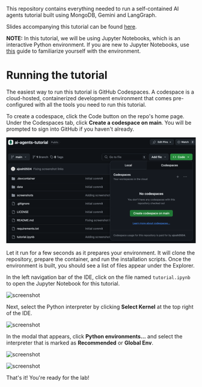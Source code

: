 This repository contains everything needed to run a self-contained AI agents tutorial built using MongoDB, Gemini and LangGraph.

Slides accompanying this tutorial can be found [here](https://docs.google.com/presentation/d/e/2PACX-1vSFNtJI9CixQb-AEfJ_VQj7LiPSVH3iYajDu-CnHqPfi-spMf9Ls3d2E4ZlHM9VqtKVhtLpGRNg00co/).

**NOTE:** In this tutorial, we will be using Jupyter Notebooks, which is an interactive Python environment. If you are new to Jupyter Notebooks, use [this](https://mongodb-developer.github.io/vector-search-lab/docs/dev-env/jupyter-notebooks) guide to familiarize yourself with the environment.

# Running the tutorial

The easiest way to run this tutorial is GitHub Codespaces. A codespace is a cloud-hosted, containerized development environment that comes pre-configured with all the tools you need to run this tutorial.

To create a codespace, click the Code button on the repo's home page. Under the Codespaces tab, click **Create a codespace on main**. You will be prompted to sign into GitHub if you haven't already.

![screenshot](screenshots/create-codespace.png)

Let it run for a few seconds as it prepares your environment. It will clone the repository, prepare the container, and run the installation scripts. Once the environment is built, you should see a list of files appear under the Explorer. 

In the left navigation bar of the IDE, click on the file named `tutorial.ipynb` to open the Jupyter Notebook for this tutorial.

![screenshot](screenshots/nav-notebook.png)

Next, select the Python interpreter by clicking **Select Kernel** at the top right of the IDE.

![screenshot](screenshots/select-kernel.png)

In the modal that appears, click **Python environments...** and select the interpreter that is marked as **Recommended** or **Global Env**.

![screenshot](screenshots/python-env-modal.png)

![screenshot](screenshots/select-recommended.png)

That's it! You're ready for the lab!
